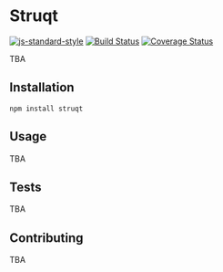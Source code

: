 Struqt
=========

[![js-standard-style](https://img.shields.io/badge/code%20style-standard-brightgreen.svg)](http://standardjs.com)
[![Build Status](https://travis-ci.org/dheavy/struqt.svg?branch=master)](https://travis-ci.org/dheavy/struqt)
[![Coverage Status](https://coveralls.io/repos/github/dheavy/struqt/badge.svg?branch=master)](https://coveralls.io/github/dheavy/struqt?branch=master)

  TBA

## Installation

  `npm install struqt`

## Usage

  TBA


## Tests

  TBA

## Contributing

  TBA

